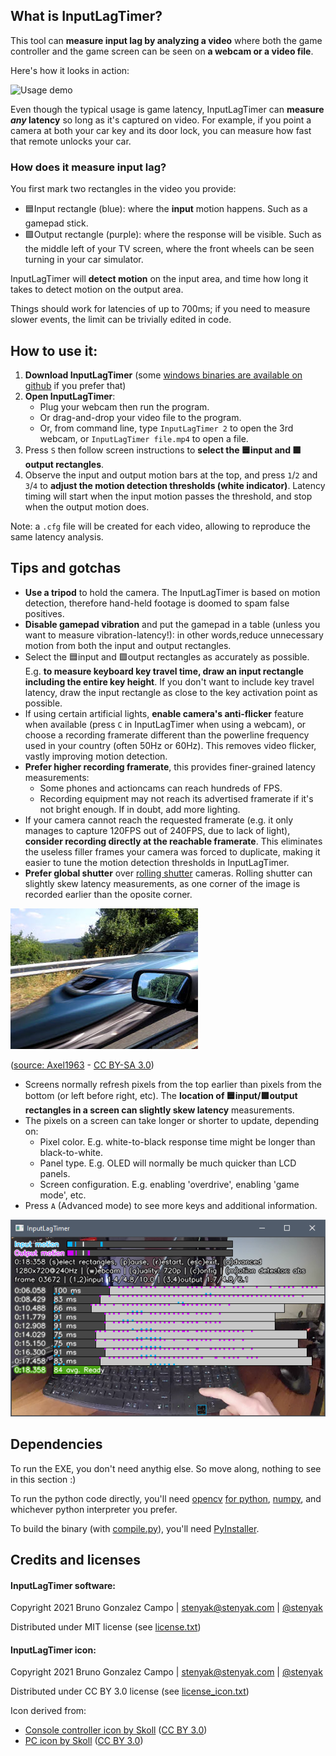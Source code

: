 
## What is InputLagTimer?

This tool can **measure input lag by analyzing a video** where both the game controller and the game screen can be seen on **a webcam or a video file**.

Here's how it looks in action:

![Usage demo](demo.gif)

Even though the typical usage is game latency, InputLagTimer can **measure *any* latency** so long as it's captured on video. For example, if you point a camera at both your car key and its door lock, you can measure how fast that remote unlocks your car.


### How does it measure input lag?

You first mark two rectangles in the video you provide:
 - 🟦Input rectangle (blue): where the **input** motion happens. Such as a gamepad stick.
 - 🟪Output rectangle (purple): where the response will be visible. Such as the middle left of your TV screen, where the front wheels can be seen turning in your car simulator.

InputLagTimer will **detect motion** on the input area, and time how long it takes to detect motion on the output area.

Things should work for latencies of up to 700ms; if you need to measure slower events, the limit can be trivially edited in code.


## How to use it:

 1. **Download InputLagTimer** (some [windows binaries are available on github](https://github.com/stenyak/inputLagTimer/releases) if you prefer that)
 1. **Open InputLagTimer**:
    - Plug your webcam then run the program.
    - Or drag-and-drop your video file to the program.
    - Or, from command line, type `InputLagTimer 2` to open the 3rd webcam, or `InputLagTimer file.mp4`  to open a file.
 1. Press `S` then follow screen instructions to **select the 🟦input and 🟪output rectangles**.
 1. Observe the input and output motion bars at the top, and press `1`/`2` and `3`/`4` to **adjust the motion detection thresholds (white indicator)**. Latency timing will start when the input motion passes the threshold, and stop when the output motion does.

Note: a ```.cfg``` file will be created for each video, allowing to reproduce the same latency analysis.


## Tips and gotchas
 - **Use a tripod** to hold the camera. The InputLagTimer is based on motion detection, therefore hand-held footage is doomed to spam false positives.
 - **Disable gamepad vibration** and put the gamepad in a table (unless you want to measure vibration-latency!): in other words,reduce unnecessary motion from both the input and output rectangles.
 - Select the 🟦input and 🟪output rectangles as accurately as possible. E.g. **to measure keyboard key travel time, draw an input rectangle including the entire key height**. If you don't want to include key travel latency, draw the input rectangle as close to the key activation point as possible.
 - If using certain artificial lights, **enable camera's anti-flicker** feature when available (press `C` in InputLagTimer when using a webcam), or choose a recording framerate different than the powerline frequency used in your country (often 50Hz or 60Hz). This removes video flicker, vastly improving motion detection.
 - **Prefer higher recording framerate**, this provides finer-grained latency measurements:
   - Some phones and actioncams can reach hundreds of FPS.
   - Recording equipment may not reach its advertised framerate if it's not bright enough. If in doubt, add more lighting.
 - If your camera cannot reach the requested framerate (e.g. it only manages to capture 120FPS out of 240FPS, due to lack of light), **consider recording directly at the reachable framerate**. This eliminates the useless filler frames your camera was forced to duplicate, making it easier to tune the motion detection thresholds in InputLagTimer.
 - **Prefer global shutter** over [rolling shutter](https://en.wikipedia.org/wiki/Rolling_shutter "rolling shutter") cameras. Rolling shutter can slightly skew latency measurements, as one corner of the image is recorded earlier than the oposite corner.

![Rolling Shutter example](rollingshutter.jpg)

([source: Axel1963](https://commons.wikimedia.org/wiki/File:CMOS_rolling_shutter_distortion.jpg) - [CC BY-SA 3.0](https://creativecommons.org/licenses/by-sa/3.0/legalcode))
 - Screens normally refresh pixels from the top earlier than pixels from the bottom (or left before right, etc). The **location of 🟦input/🟪output rectangles in a screen can slightly skew latency** measurements.
 - The pixels on a screen can take longer or shorter to update, depending on:
   - Pixel color. E.g. white-to-black response time might be longer than black-to-white. 
   - Panel type. E.g. OLED will normally be much quicker than LCD panels.
   - Screen configuration. E.g. enabling 'overdrive', enabling 'game mode', etc.
 - Press `A` (Advanced mode) to see more keys and additional information.

![Advanced Mode screenshot](advanced.png)


## Dependencies

To run the EXE, you don't need anythig else. So move along, nothing to see in this section :)

To run the python code directly, you'll need [opencv](https://opencv.org) [for python](https://github.com/opencv/opencv-python), [numpy](https://numpy.org/), and whichever python interpreter you prefer.

To build the binary (with [compile.py](compile.py)), you'll need [PyInstaller](https://github.com/pyinstaller/pyinstaller).


## Credits and licenses

#### InputLagTimer software:

Copyright 2021 Bruno Gonzalez Campo | [stenyak@stenyak.com](mailto:stenyak@stenyak.com?subject=InputLagTimer) | [@stenyak](https://twitter.com/stenyak)

Distributed under MIT license (see [license.txt](license.txt))

#### InputLagTimer icon:

Copyright 2021 Bruno Gonzalez Campo | [stenyak@stenyak.com](mailto:stenyak@stenyak.com?subject=InputLagTimer) | [@stenyak](https://twitter.com/stenyak)

Distributed under CC BY 3.0 license (see [license_icon.txt](license_icon.txt))

Icon derived from:
 - [Console controller icon by Skoll](https://game-icons.net/1x1/skoll/console-controller.html) ([CC BY 3.0](https://creativecommons.org/licenses/by/3.0/legalcode))
 - [PC icon by Skoll](https://game-icons.net/1x1/skoll/pc.html) ([CC BY 3.0](https://creativecommons.org/licenses/by/3.0/legalcode))
